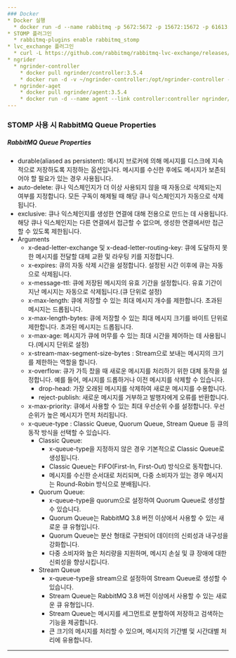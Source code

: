```yaml
---
### Docker
* Docker 실행
  * docker run -d --name rabbitmq -p 5672:5672 -p 15672:15672 -p 61613:61613 --restart=unless-stopped rabbitmq:management
* STOMP 플러그인
  * rabbitmq-plugins enable rabbitmq_stomp
* lvc_exchange 플러그인
  * curl -L https://github.com/rabbitmq/rabbitmq-lvc-exchange/releases/download/v3.11.4/rabbitmq_lvc_exchange-v3.11.4.ez
* ngrider
  * ngrinder-controller
    * docker pull ngrinder/controller:3.5.4
    * docker run -d -v ~/ngrinder-controller:/opt/ngrinder-controller --name controller -p 80:80 -p 16001:16001 -p 12000-12009:12000-12009 ngrinder/controller:3.5.4
  * ngrinder-aget
    * docker pull ngrinder/agent:3.5.4
    * docker run -d --name agent --link controller:controller ngrinder/agent:3.5.4
---
```

### STOMP 사용 시 RabbitMQ Queue Properties
##### RabbitMQ Queue Properties
* durable(aliased as persistent): 메시지 브로커에 의해 메시지를 디스크에 지속적으로 저장하도록 지정하는 옵션입니다. 메시지를 수신한 후에도 메시지가 보존되어야 할 필요가 있는 경우 사용됩니다.
* auto-delete: 큐나 익스체인지가 더 이상 사용되지 않을 때 자동으로 삭제되는지 여부를 지정합니다. 모든 구독이 해제될 때 해당 큐나 익스체인지가 자동으로 삭제됩니다.
* exclusive: 큐나 익스체인지를 생성한 연결에 대해 전용으로 만드는 데 사용됩니다. 해당 큐나 익스체인지는 다른 연결에서 접근할 수 없으며, 생성한 연결에서만 접근할 수 있도록 제한됩니다.
* Arguments
  * x-dead-letter-exchange 및 x-dead-letter-routing-key: 큐에 도달하지 못한 메시지를 전달할 대체 교환 및 라우팅 키를 지정합니다.
  * x-expires: 큐의 자동 삭제 시간을 설정합니다. 설정된 시간 이후에 큐는 자동으로 삭제됩니다.
  * x-message-ttl: 큐에 저장된 메시지의 유효 기간을 설정합니다. 유효 기간이 지난 메시지는 자동으로 삭제됩니다.(큐 단위로 설정)
  * x-max-length: 큐에 저장할 수 있는 최대 메시지 개수를 제한합니다. 초과된 메시지는 드롭됩니다.
  * x-max-length-bytes: 큐에 저장할 수 있는 최대 메시지 크기를 바이트 단위로 제한합니다. 초과된 메시지는 드롭됩니다.
  * x-max-age: 메시지가 큐에 머무를 수 있는 최대 시간을 제어하는 데 사용됩니다.(메시지 단위로 설정)
  * x-stream-max-segment-size-bytes : Stream으로 보내는 메시지의 크기를 제한하는 역할을 합니다.
  * x-overflow: 큐가 가득 찼을 때 새로운 메시지를 처리하기 위한 대체 동작을 설정합니다. 예를 들어, 메시지를 드롭하거나 이전 메시지를 삭제할 수 있습니다.
    * drop-head: 가장 오래된 메시지를 삭제하여 새로운 메시지를 수용합니다.
    * reject-publish: 새로운 메시지를 거부하고 발행자에게 오류를 반환합니다.
  * x-max-priority: 큐에서 사용할 수 있는 최대 우선순위 수를 설정합니다. 우선순위가 높은 메시지가 먼저 처리됩니다.
  * x-queue-type : Classic Queue, Quorum Queue, Stream Queue 등 큐의 동작 방식을 선택할 수 있습니다.
    * Classic Queue:
      * x-queue-type을 지정하지 않은 경우 기본적으로 Classic Queue로 생성됩니다.
      * Classic Queue는 FIFO(First-In, First-Out) 방식으로 동작합니다.
      * 메시지를 수신한 순서대로 처리되며, 다중 소비자가 있는 경우 메시지는 Round-Robin 방식으로 분배됩니다.
    * Quorum Queue:
      * x-queue-type을 quorum으로 설정하여 Quorum Queue로 생성할 수 있습니다.
      * Quorum Queue는 RabbitMQ 3.8 버전 이상에서 사용할 수 있는 새로운 큐 유형입니다.
      * Quorum Queue는 분산 형태로 구현되어 데이터의 신뢰성과 내구성을 강화합니다.
      * 다중 소비자와 높은 처리량을 지원하며, 메시지 손실 및 큐 장애에 대한 신뢰성을 향상시킵니다.
    * Stream Queue
      * x-queue-type을 stream으로 설정하여 Stream Queue로 생성할 수 있습니다.
      * Stream Queue는 RabbitMQ 3.8 버전 이상에서 사용할 수 있는 새로운 큐 유형입니다.
      * Stream Queue는 메시지를 세그먼트로 분할하여 저장하고 검색하는 기능을 제공합니다.
      * 큰 크기의 메시지를 처리할 수 있으며, 메시지의 기간별 및 시간대별 처리에 유용합니다.
---
